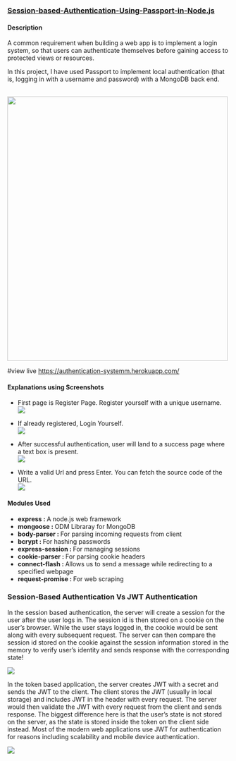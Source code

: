 ### <u> Session-based-Authentication-Using-Passport-in-Node.js </u>

#### Description
<p>  A common requirement when building a web app is to implement a login system, so that users can authenticate themselves before gaining access to protected views or resources. 
</p>

<p> In this project, I have used Passport to implement  local authentication (that is, logging in with a username and password) with a MongoDB back end.
</p>
<br>
<img src="https://github.com/rahil-1407/Session-based-Authentication-Using-Passport-in-Node.js/blob/main/SS/login-2987788.jpg" height=600 width=500></img>

#view live
https://authentication-systemm.herokuapp.com/

#### Explanations using Screenshots
- First page is Register Page. Register yourself with a unique username.<br>
<img src="https://github.com/rahil-1407/Session-based-Authentication-Using-Passport-in-Node.js/blob/main/SS/Register.png"></img> <br>

- If already registered, Login Yourself.<br>
<img src="https://github.com/rahil-1407/Session-based-Authentication-Using-Passport-in-Node.js/blob/main/SS/Login.png"></img> <br>

- After successful authentication, user will land to a success page where a text box is present.<br>
<img src="https://github.com/rahil-1407/Session-based-Authentication-Using-Passport-in-Node.js/blob/main/SS/Success.png"></img> <br>

- Write a valid Url and press Enter. You can fetch the source code of the URL.<br>
<img src="https://github.com/rahil-1407/Session-based-Authentication-Using-Passport-in-Node.js/blob/main/SS/Web%20Scraping.png"></img> <br>

#### Modules Used
- <b>express : </b> A node.js web framework
- <b>mongoose : </b> ODM Libraray for MongoDB
- <b>body-parser : </b>For parsing incoming requests from client
- <b>bcrypt : </b>For hashing passwords
- <b>express-session : </b>For managing sessions
- <b>cookie-parser : </b>For parsing cookie headers
- <b>connect-flash : </b>Allows us to send a message while redirecting to a specified webpage
- <b>request-promise : </b>For web scraping

### Session-Based Authentication Vs JWT Authentication

<p>In the session based authentication, the server will create a session for the user after the user logs in. The session id is then stored on a cookie on the user’s browser. While the user stays logged in, the cookie would be sent along with every subsequent request. The server can then compare the session id stored on the cookie against the session information stored in the memory to verify user’s identity and sends response with the corresponding state!
</p>

<img src="https://github.com/rahil-1407/Session-based-Authentication-Using-Passport-in-Node.js/blob/main/SS/Session%20%20Based.png"></img>

<p>In the token based application, the server creates JWT with a secret and sends the JWT to the client. The client stores the JWT (usually in local storage) and includes JWT in the header with every request. The server would then validate the JWT with every request from the client and sends response.
The biggest difference here is that the user’s state is not stored on the server, as the state is stored inside the token on the client side instead. Most of the modern web applications use JWT for authentication for reasons including scalability and mobile device authentication.
</p>

<img src="https://github.com/rahil-1407/Session-based-Authentication-Using-Passport-in-Node.js/blob/main/SS/JWT%20Based.png"></img>

